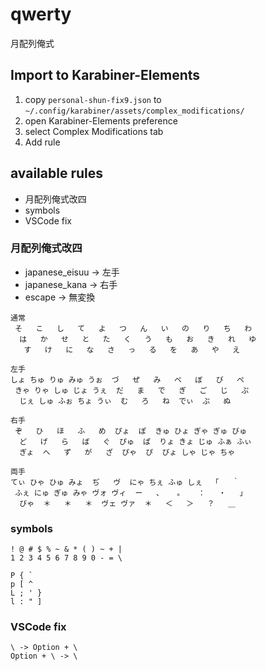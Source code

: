 # qwerty

月配列俺式

## Import to Karabiner-Elements

1. copy `personal-shun-fix9.json` to `~/.config/karabiner/assets/complex_modifications/`
1. open Karabiner-Elements preference
1. select Complex Modifications tab
1. Add rule

## available rules

- 月配列俺式改四
- symbols
- VSCode fix


### 月配列俺式改四

- japanese_eisuu -> 左手
- japanese_kana -> 右手
- escape -> 無変換

```
通常
 そ   こ   し   て   よ   つ   ん   い   の   り   ち   わ
  は   か   せ   と   た   く   う   も   お   き   れ   ゆ
   す   け   に   な   さ   っ   る   を   あ   や   え

左手
しょ ちゅ りゅ みゅ うぉ  づ   ぜ   み   べ   ぼ   び   ぺ
 きゃ りゃ しゅ じょ うぇ  だ   ま   で   ぎ   ご   じ   ぷ
  じぇ しゅ ふぉ ちょ うぃ  む   ろ   ね  でぃ  ぶ   ぬ

右手
 ぞ   ひ   ほ   ふ   め  ぴょ  ぽ  きゅ ひょ ぎゃ ぎゅ びゅ
  ど   げ   ら   ば   ぐ  ぴゅ  ぱ  りょ きょ じゅ ふぁ ふぃ
  ぎょ  へ   ず   が   ざ  ぴゃ  ぴ  びょ しゃ じゃ ちゃ

両手
てぃ ひゃ ひゅ みょ  ぢ   ヴ  にゃ ちぇ ふゅ しぇ  「   ｀
 ふぇ にゅ ぎゅ みゃ ヴォ ヴィ  ー   、   。   ：   ・   」
  びゃ  ＊   ＊   ＊  ヴェ ヴァ  ＊   ＜   ＞   ？   ＿
```

### symbols

```
! @ # $ % ~ & * ( ) ~ + |
1 2 3 4 5 6 7 8 9 0 - = \

P { `
p [ ^
L ; ' }
l : " ]
```

### VSCode fix

```
\ -> Option + \
Option + \ -> \
```
